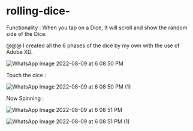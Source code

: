 # rolling-dice-

Functionality : When you tap on a Dice, It will scroll and show the random side of the Dice.

@@@ I created all the 6 phases of the dice by my own with the use of Adobe XD.

![WhatsApp Image 2022-08-09 at 6 08 50 PM](https://user-images.githubusercontent.com/61471356/183649132-745179aa-2546-4d62-941a-0c2138ed37fb.jpeg)

Touch the dice : 

![WhatsApp Image 2022-08-09 at 6 08 50 PM (1)](https://user-images.githubusercontent.com/61471356/183649151-b8d42655-42d5-40c4-8980-cc47085144db.jpeg)

Now Spinning : 

![WhatsApp Image 2022-08-09 at 6 08 51 PM](https://user-images.githubusercontent.com/61471356/183649224-c6b3f924-dadb-4698-82a2-0a9a0d715077.jpeg)

![WhatsApp Image 2022-08-09 at 6 08 51 PM (1)](https://user-images.githubusercontent.com/61471356/183649257-4c8d3ea9-6996-4f99-ac6e-1eefea1242b0.jpeg)
